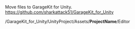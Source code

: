 Move files to GarageKit for Unity.
https://github.com/sharkattack51/GarageKit_for_Unity

/GarageKit_for_Unity/UnityProject/Assets/__ProjectName__/Editor